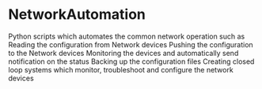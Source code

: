 # NetworkAutomation

Python scripts which automates the common network operation such as
Reading the configuration from Network devices
Pushing the configuration to the Network devices
Monitoring the devices and automatically send notification on the status
Backing up the configuration files
Creating closed loop systems which monitor, troubleshoot and configure the network devices
